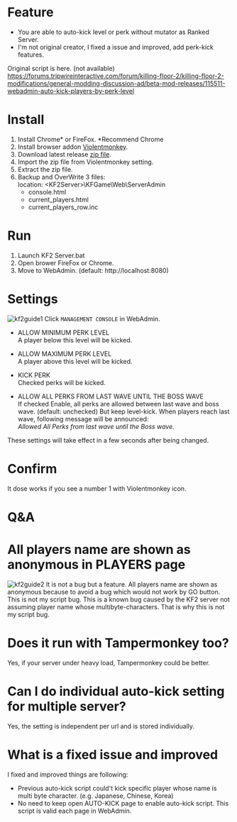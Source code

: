 # Feature

* You are able to auto-kick level or perk without mutator as Ranked Server.
* I'm not original creator, I fixed a issue and improved, add perk-kick features.  

Original script is here. (not available)  
https://forums.tripwireinteractive.com/forum/killing-floor-2/killing-floor-2-modifications/general-modding-discussion-ad/beta-mod-releases/115511-webadmin-auto-kick-players-by-perk-level

# Install

1. Install Chrome* or FireFox. *Recommend Chrome
2. Install browser addon [Violentmonkey](https://addons.mozilla.org/ja/firefox/addon/violentmonkey/).
3. Download latest release [zip file](https://github.com/BEROCHLU/kf2-autokick-level-and-perk/releases).
4. Import the zip file from Violentmonkey setting.
5. Extract the zip file.
6. Backup and OverWrite 3 files:  
location: \<KF2Server\>\KFGame\Web\ServerAdmin
    * console.html
    * current_players.html
    * current_players_row.inc

# Run

1. Launch KF2 Server.bat
2. Open brower FireFox or Chrome.
3. Move to WebAdmin. (default: http://localhost:8080)  

# Settings
![kf2guide1](https://user-images.githubusercontent.com/42054433/86207426-7da42d00-bba9-11ea-8ff2-bd9d48e8ec7b.png)
Click `MANAGEMENT CONSOLE` in WebAdmin.
* ALLOW MINIMUM PERK LEVEL  
A player below this level will be kicked.

* ALLOW MAXIMUM PERK LEVEL  
A player above this level will be kicked.

* KICK PERK  
Checked perks will be kicked.

* ALLOW ALL PERKS FROM LAST WAVE UNTIL THE BOSS WAVE  
If checked Enable, all perks are allowed between last wave and boss wave. (default: unchecked)
But keep level-kick. When players reach last wave, following message will be announced:  
_Allowed All Perks from last wave until the Boss wave._

These settings will take effect in a few seconds after being changed.

# Confirm

It dose works if you see a number 1 with Violentmonkey icon.

# Q&A

# All players name are shown as anonymous in PLAYERS page

![kf2guide2](https://user-images.githubusercontent.com/42054433/86207878-72053600-bbaa-11ea-8d57-5e7614bec9cd.png)
It is not a bug but a feature. All players name are shown as anonymous because to avoid a bug which would not work by GO button. This is not my script bug. This is a known bug caused by the KF2 server not assuming player name whose multibyte-characters. That is why this is not my script bug.

# Does it run with Tampermonkey too?

Yes, if your server under heavy load, Tampermonkey could be better.

# Can I do individual auto-kick setting for multiple server?	

Yes, the setting is independent per url and is stored individually.

# What is a fixed issue and improved

I fixed and improved things are following:

* Previous auto-kick script could't kick specific player whose name is multi byte character. (e.g. Japanese, Chinese, Korea)  
* No need to keep open AUTO-KICK page to enable auto-kick script. This script is valid each page in WebAdmin.
